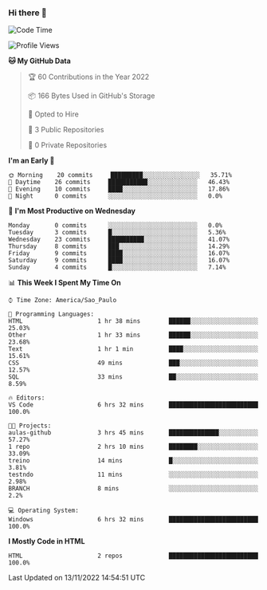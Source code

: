 ### Hi there 👋

<!--
**igabriel-gb/igabriel-gb** is a ✨ _special_ ✨ repository because its `README.md` (this file) appears on your GitHub profile.

Here are some ideas to get you started:

- 🔭 I’m currently working on ...
- 🌱 I’m currently learning ...
- 👯 I’m looking to collaborate on ...
- 🤔 I’m looking for help with ...
- 💬 Ask me about ...
- 📫 How to reach me: ...
- 😄 Pronouns: ...
- ⚡ Fun fact: ...
-->

<!--START_SECTION:waka-->
![Code Time](http://img.shields.io/badge/Code%20Time-6%20hrs%2033%20mins-blue)

![Profile Views](http://img.shields.io/badge/Profile%20Views-84-blue)

**🐱 My GitHub Data** 

> 🏆 60 Contributions in the Year 2022
 > 
> 📦 166 Bytes Used in GitHub's Storage 
 > 
> 💼 Opted to Hire
 > 
> 📜 3 Public Repositories 
 > 
> 🔑 0 Private Repositories  
 > 
**I'm an Early 🐤** 

```text
🌞 Morning    20 commits     █████████░░░░░░░░░░░░░░░░   35.71% 
🌇 Daytime    26 commits     ███████████░░░░░░░░░░░░░░   46.43% 
🌃 Evening    10 commits     ████░░░░░░░░░░░░░░░░░░░░░   17.86% 
🌙 Night      0 commits      ░░░░░░░░░░░░░░░░░░░░░░░░░   0.0%

```
📅 **I'm Most Productive on Wednesday** 

```text
Monday       0 commits      ░░░░░░░░░░░░░░░░░░░░░░░░░   0.0% 
Tuesday      3 commits      █░░░░░░░░░░░░░░░░░░░░░░░░   5.36% 
Wednesday    23 commits     ██████████░░░░░░░░░░░░░░░   41.07% 
Thursday     8 commits      ███░░░░░░░░░░░░░░░░░░░░░░   14.29% 
Friday       9 commits      ████░░░░░░░░░░░░░░░░░░░░░   16.07% 
Saturday     9 commits      ████░░░░░░░░░░░░░░░░░░░░░   16.07% 
Sunday       4 commits      █░░░░░░░░░░░░░░░░░░░░░░░░   7.14%

```


📊 **This Week I Spent My Time On** 

```text
⌚︎ Time Zone: America/Sao_Paulo

💬 Programming Languages: 
HTML                     1 hr 38 mins        ██████░░░░░░░░░░░░░░░░░░░   25.03% 
Other                    1 hr 33 mins        ██████░░░░░░░░░░░░░░░░░░░   23.68% 
Text                     1 hr 1 min          ████░░░░░░░░░░░░░░░░░░░░░   15.61% 
CSS                      49 mins             ███░░░░░░░░░░░░░░░░░░░░░░   12.57% 
SQL                      33 mins             ██░░░░░░░░░░░░░░░░░░░░░░░   8.59%

🔥 Editors: 
VS Code                  6 hrs 32 mins       █████████████████████████   100.0%

🐱‍💻 Projects: 
aulas-github             3 hrs 45 mins       ██████████████░░░░░░░░░░░   57.27% 
1 repo                   2 hrs 10 mins       ████████░░░░░░░░░░░░░░░░░   33.09% 
treino                   14 mins             █░░░░░░░░░░░░░░░░░░░░░░░░   3.81% 
testndo                  11 mins             ░░░░░░░░░░░░░░░░░░░░░░░░░   2.98% 
BRANCH                   8 mins              ░░░░░░░░░░░░░░░░░░░░░░░░░   2.2%

💻 Operating System: 
Windows                  6 hrs 32 mins       █████████████████████████   100.0%

```

**I Mostly Code in HTML** 

```text
HTML                     2 repos             █████████████████████████   100.0%

```



 Last Updated on 13/11/2022 14:54:51 UTC
<!--END_SECTION:waka-->
